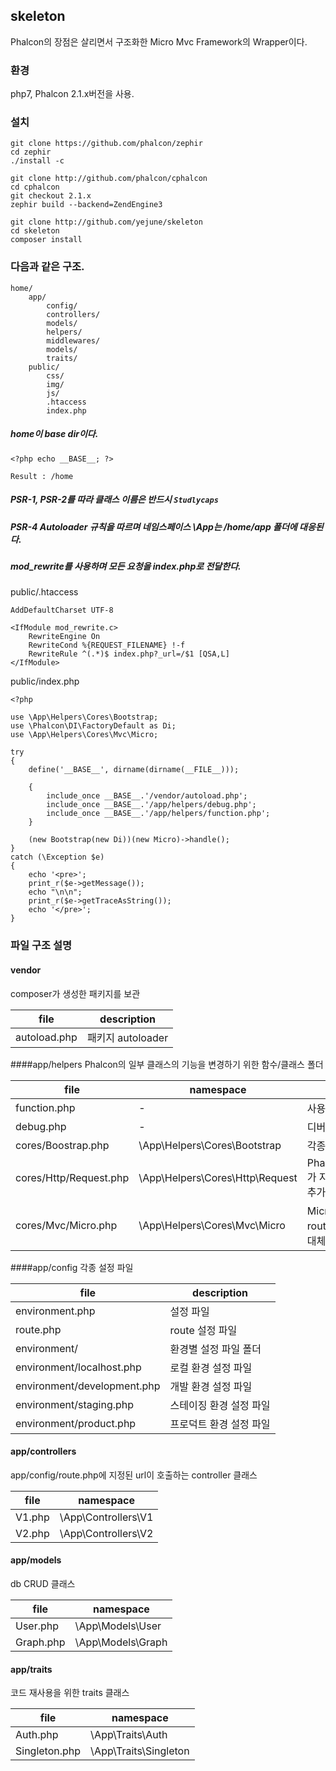 ## skeleton

Phalcon의 장점은 살리면서 구조화한 Micro Mvc Framework의 Wrapper이다.


### 환경
php7, Phalcon 2.1.x버전을 사용.

### 설치

```
git clone https://github.com/phalcon/zephir
cd zephir
./install -c

git clone http://github.com/phalcon/cphalcon
cd cphalcon
git checkout 2.1.x
zephir build --backend=ZendEngine3

git clone http://github.com/yejune/skeleton
cd skeleton
composer install
```

### 다음과 같은 구조.
```
home/
    app/
        config/
        controllers/
        models/
        helpers/
        middlewares/
        models/
        traits/
    public/
        css/
        img/
        js/
        .htaccess
        index.php
```

##### home이 base dir이다.
```
<?php echo __BASE__; ?>
```

```
Result : /home
```

##### PSR-1, PSR-2를 따라 클래스 이름은 반드시 `Studlycaps`

##### PSR-4 Autoloader 규칙을 따르며 네임스페이스 \App는 /home/app 폴더에 대응된다.


##### mod_rewrite를 사용하며 모든 요청을 index.php로 전달한다.


public/.htaccess

```
AddDefaultCharset UTF-8

<IfModule mod_rewrite.c>
    RewriteEngine On
    RewriteCond %{REQUEST_FILENAME} !-f
    RewriteRule ^(.*)$ index.php?_url=/$1 [QSA,L]
</IfModule>
```

public/index.php


```
<?php

use \App\Helpers\Cores\Bootstrap;
use \Phalcon\DI\FactoryDefault as Di;
use \App\Helpers\Cores\Mvc\Micro;

try
{
    define('__BASE__', dirname(dirname(__FILE__)));

    {
        include_once __BASE__.'/vendor/autoload.php';
        include_once __BASE__.'/app/helpers/debug.php';
        include_once __BASE__.'/app/helpers/function.php';
    }

    (new Bootstrap(new Di))(new Micro)->handle();
}
catch (\Exception $e)
{
    echo '<pre>';
    print_r($e->getMessage());
    echo "\n\n";
    print_r($e->getTraceAsString());
    echo '</pre>';
}
```

### 파일 구조 설명
#### vendor
composer가 생성한 패키지를 보관

| file                   | description  |
| ---------------------| -----|
| autoload.php                        | 패키지 autoloader |

####app/helpers
Phalcon의 일부 클래스의 기능을 변경하기 위한 함수/클래스 폴더

| file        | namespace           | description  |
| ------------- |-------------| -----|
| function.php   | -                  | 사용자 함수 정의 |
| debug.php      | -                  | 디버그 모드 활성화 |
| cores/Boostrap.php     | \App\Helpers\Cores\Bootstrap | 각종 환경 설정 |
| cores/Http/Request.php      | \App\Helpers\Cores\Http\Request | Phalcon\Http\Request가 지원하지 않는 기능을 추가하여 대체 |
| cores/Mvc/Micro.php     | \App\Helpers\Cores\Mvc\Micro | Micro Framework의 route기능을 수정하여 대체 |


####app/config
각종 설정 파일

| file              | description  |
| ---------------| -----|
| environment.php |  설정 파일 |
| route.php |  route 설정 파일 |
| environment/ |  환경별 설정 파일 폴더 |
| environment/localhost.php |  로컬 환경 설정 파일 |
| environment/development.php |  개발 환경 설정 파일 |
| environment/staging.php |  스테이징 환경 설정 파일 |
| environment/product.php |  프로덕트 환경 설정 파일 |

#### app/controllers
app/config/route.php에 지정된 url이 호출하는 controller 클래스

| file        | namespace           |
| ------------- |-------------|
| V1.php   | \App\Controllers\V1        |
| V2.php   | \App\Controllers\V2       |

#### app/models
db CRUD 클래스

| file        | namespace         |
| ------------- |------------|
| User.php   | \App\Models\User    |
| Graph.php   | \App\Models\Graph    |

#### app/traits
코드 재사용을 위한 traits 클래스

| file        | namespace             |
| ------------- |------------|
| Auth.php   | \App\Traits\Auth             |
| Singleton.php   | \App\Traits\Singleton           |